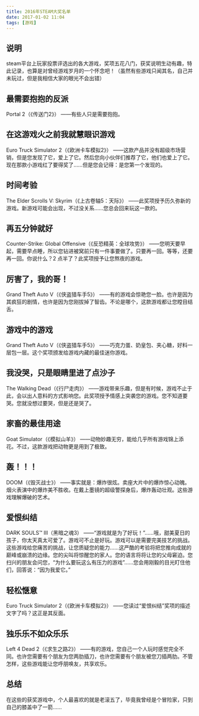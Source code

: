 ```yaml
---
title: 2016年STEAM大奖名单
date: 2017-01-02 11:04
tags: [游戏]
---
```

## 说明
steam平台上玩家投票评选出的各大游戏，奖项五花八门，获奖说明生动有趣，特此记录，也算是对曾经游戏岁月的一个怀念吧！（虽然有些游戏只闻其名，自己并未玩过，但是我相信大家的眼光不会出错）


<!--more-->


## 最需要抱抱的反派
Portal 2（《传送门2》）
——有些人只是需要抱抱。

## 在这游戏火之前我就慧眼识游戏
Euro Truck Simulator 2（《欧洲卡车模拟2》）
——这款产品并没有超级市场营销，但是您发现了它，爱上了它。然后您向小伙伴们推荐了它，他们也爱上了它。现在那款小游戏红了要得奖了……但是您会记得：是您第一个发现的。

## 时间考验
The Elder Scrolls V: Skyrim（《上古卷轴5：天际》）
——此奖项授予历久弥新的游戏。新游戏可能会出现，不过没关系……您总会回来玩这一款的。

## 再五分钟就好
Counter-Strike: Global Offensive（《反恐精英：全球攻势》）
——您明天要早起，需要早点睡，所以您钻进被窝前只有一件事要做了。只要再一回。等等，还要再一回。你说什么？2 点半了？此奖项授予让您熬夜的游戏。

## 厉害了，我的哥！
Grand Theft Auto V（《侠盗猎车手5》）
——有的游戏会惊艳您一脸。也许是因为其疯狂的剧情，也许是因为您刚拔掉了智齿。不论是哪个，这款游戏都让您瞠目结舌。

## 游戏中的游戏
Grand Theft Auto V（《侠盗猎车手5》）
——巧克力蛋、奶皇包、夹心糖，好料一层包一层。这个奖项颁发给游戏内藏的最佳迷你游戏。

## 我没哭，只是眼睛里进了点沙子
The Walking Dead（《行尸走肉》）
——游戏带来乐趣，但是有时候，游戏不止于此，会以出人意料的方式影响您。此奖项授予情感上突袭您的游戏。您不知道要哭。您就没想过要哭，但是还是哭了。

## 家畜的最佳用途
Goat Simulator（《模拟山羊》）
——动物妙趣无穷，能给几乎所有游戏锦上添花。不过，这款游戏把动物更是用到了极致。

## 轰！！！
DOOM（《毁灭战士》）
——事实就是：爆炸很炫。卖座大片中的爆炸惊心动魄。烟火表演中的爆炸美不胜收。在戴上墨镜的超级警探身后，爆炸轰动壮观。这些游戏理解爆破的艺术。

## 爱恨纠结
DARK SOULS™ III（黑暗之魂3）
——“游戏就是为了好玩！”……哦，甜美夏日的孩子，你太天真太可爱了。游戏可不止是好玩。游戏可以是需要完美技艺的挑战。这些游戏给您痛苦的挑战，让您质疑您的能力……这严酷的考验将把您推向成就的巅峰或崩溃的边缘。您的尖叫将惊醒您的家人。您的语言将将让您的父母窘迫。您扫兴的朋友会问您，“为什么要玩这么有压力的游戏”……您会用刚毅的目光盯住他们，回答说：“因为我爱它。”

## 轻松惬意
Euro Truck Simulator 2（《欧洲卡车模拟2》）
——您读过“爱恨纠结”奖项的描述文字了吗？这正是其反面。

## 独乐乐不如众乐乐
Left 4 Dead 2（《求生之路2》）
——有的游戏，您自己一个人玩时感觉完全不同。也许您需要有个朋友为您两肋插刀，也许您需要有个朋友被您刀插两肋。不管怎样，这些游戏能让您呼朋唤友，共享欢乐。

## 总结
在这些的获奖游戏中，个人最喜欢的就是老滚五了，毕竟我曾经是个冒险家，只到自己的膝盖中了一箭……




